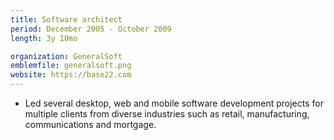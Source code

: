 ```yaml
---
title: Software architect
period: December 2005 - October 2009
length: 3y 10mo

organization: GeneralSoft
emblemfile: generalsoft.png
website: https://base22.com
---
```


* Led several desktop, web and mobile software development projects for multiple clients from diverse industries such as retail, manufacturing, communications and mortgage.
